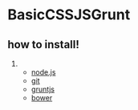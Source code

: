 # BasicCSSJSGrunt
## how to install!
1. 
	- [node.js](http://nodejs.org/)
	- [git](http://git-scm.com/)
	- [gruntjs](http://gruntjs.com/)
	- [bower](http://bower.io)
